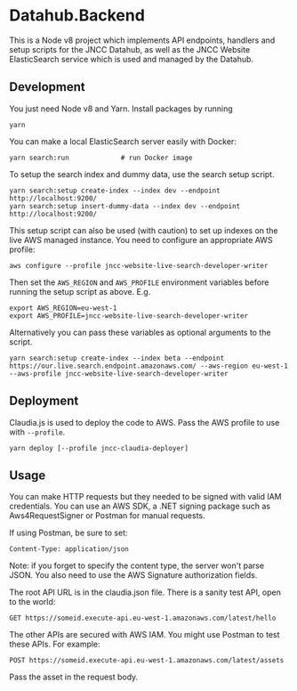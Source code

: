 # Datahub.Backend

This is a Node v8 project which implements API endpoints, handlers and setup scripts for the JNCC Datahub, as well as the JNCC Website ElasticSearch service which is used and managed by the Datahub.

## Development

You just need Node v8 and Yarn. Install packages by running

    yarn

 You can make a local ElasticSearch server easily with Docker:

    yarn search:run             # run Docker image

To setup the search index and dummy data, use the search setup script.

    yarn search:setup create-index --index dev --endpoint http://localhost:9200/
    yarn search:setup insert-dummy-data --index dev --endpoint http://localhost:9200/

This setup script can also be used (with caution) to set up indexes on the live AWS managed instance. You need to configure an appropriate AWS profile:

    aws configure --profile jncc-website-live-search-developer-writer

Then set the `AWS_REGION` and `AWS_PROFILE` environment variables before running the setup script as above. E.g.

    export AWS_REGION=eu-west-1
    export AWS_PROFILE=jncc-website-live-search-developer-writer

Alternatively you can pass these variables as optional arguments to the script.

    yarn search:setup create-index --index beta --endpoint https://our.live.search.endpoint.amazonaws.com/ --aws-region eu-west-1 --aws-profile jncc-website-live-search-developer-writer

## Deployment

Claudia.js is used to deploy the code to AWS. Pass the AWS profile to use with `--profile`.

    yarn deploy [--profile jncc-claudia-deployer]

## Usage

You can make HTTP requests but they needed to be signed with valid IAM credentials. You can use an AWS SDK, a .NET signing package such as Aws4RequestSigner or Postman for manual requests.

If using Postman, be sure to set:

    Content-Type: application/json

Note: if you forget to specify the content type, the server won't parse JSON. You also need to use the AWS Signature authorization fields.

The root API URL is in the claudia.json file. There is a sanity test API, open to the world:

    GET https://someid.execute-api.eu-west-1.amazonaws.com/latest/hello

The other APIs are secured with AWS IAM. You might use Postman to test these APIs. For example:

    POST https://someid.execute-api.eu-west-1.amazonaws.com/latest/assets

Pass the asset in the request body.
